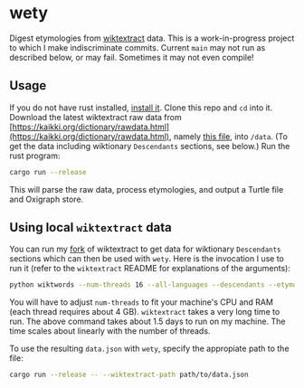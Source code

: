 # wety
Digest etymologies from [wiktextract](https://github.com/tatuylonen/wiktextract) data. This is a work-in-progress project to which I make indiscriminate commits. Current `main` may not run as described below, or may fail. Sometimes it may not even compile!

## Usage
If you do not have rust installed, [install it](https://www.rust-lang.org/tools/install). Clone this repo and `cd` into it. Download the latest wiktextract raw data from [https://kaikki.org/dictionary/rawdata.html](https://kaikki.org/dictionary/rawdata.html), namely [this file](https://kaikki.org/dictionary/raw-wiktextract-data.json.gz), into `/data`. (To get the data including wiktionary `Descendants` sections, see below.) Run the rust program:

```bash
cargo run --release
```

This will parse the raw data, process etymologies, and output a Turtle file and Oxigraph store. 

## Using local `wiktextract` data
You can run my [fork](https://github.com/jmviz/wiktextract/tree/descendants) of wiktextract to get data for wiktionary `Descendants` sections which can then be used with `wety`. Here is the invocation I use to run it (refer to the `wiktextract` README for explanations of the arguments):

```bash
python wiktwords --num-threads 16 --all-languages --descendants --etymologies --redirects --cache ../wiktextract_data/cache --pages-dir ../wiktextract_data/pages --out ../wiktextract_data/data.json ../wiktextract_data/enwiktionary-20230201-pages-articles.xml.bz2
```

You will have to adjust `num-threads` to fit your machine's CPU and RAM (each thread requires about 4 GB). `wiktextract` takes a very long time to run. The above command takes about 1.5 days to run on my machine. The time scales about linearly with the number of threads. 

To use the resulting `data.json` with `wety`, specify the appropiate path to the file:

```bash
cargo run --release -- --wiktextract-path path/to/data.json
```